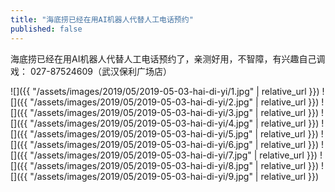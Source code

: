 ```yaml
---
title: "海底捞已经在用AI机器人代替人工电话预约"
published: false
---
```

海底捞已经在用AI机器人代替人工电话预约了，亲测好用，不智障，有兴趣自己调戏： 027-87524609（武汉保利广场店）



![]({{ "/assets/images/2019/05/2019-05-03-hai-di-yi/1.jpg" | relative_url }})
![]({{ "/assets/images/2019/05/2019-05-03-hai-di-yi/2.jpg" | relative_url }})
![]({{ "/assets/images/2019/05/2019-05-03-hai-di-yi/3.jpg" | relative_url }})
![]({{ "/assets/images/2019/05/2019-05-03-hai-di-yi/4.jpg" | relative_url }})
![]({{ "/assets/images/2019/05/2019-05-03-hai-di-yi/5.jpg" | relative_url }})
![]({{ "/assets/images/2019/05/2019-05-03-hai-di-yi/6.jpg" | relative_url }})
![]({{ "/assets/images/2019/05/2019-05-03-hai-di-yi/7.jpg" | relative_url }})
![]({{ "/assets/images/2019/05/2019-05-03-hai-di-yi/8.jpg" | relative_url }})
![]({{ "/assets/images/2019/05/2019-05-03-hai-di-yi/9.jpg" | relative_url }})
